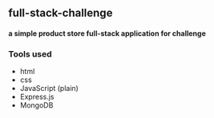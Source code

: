 ## full-stack-challenge

#### a simple product store full-stack application for challenge

### Tools used 
 - html
 - css
 - JavaScript (plain)
 - Express.js
 - MongoDB
